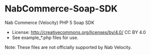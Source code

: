 NabCommerce-Soap-SDK
==============

Nab Commerce (Velocity) PHP 5 Soap SDK

- License: http://creativecommons.org/licenses/by/4.0/ CC BY 4.0
- See example_*.php  files for use.
	

Note: These files are not officially supported by Nab Velocity.